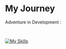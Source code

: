 # My Journey
Adventure in Development :



 <br />

[![My Skills](https://skillicons.dev/icons?i=ts,js,nextjs,react,tailwind,sass&theme=dark)](https://skillicons.dev)
 
 <br />
<!-- Proudly created with GPRM ( https://gprm.itsvg.in ) -->
